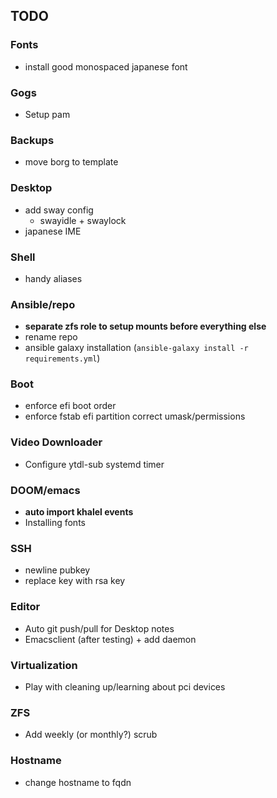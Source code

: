 ## TODO

### Fonts
+ install good monospaced japanese font

### Gogs
+ Setup pam

### Backups
+ move borg to template

### Desktop
+ add sway config
  + swayidle + swaylock
+ japanese IME

### Shell
+ handy aliases

### Ansible/repo
+ **separate zfs role to setup mounts before everything else**
+ rename repo
+ ansible galaxy installation (`ansible-galaxy install -r requirements.yml`)

### Boot
+ enforce efi boot order
+ enforce fstab efi partition correct umask/permissions

### Video Downloader
+ Configure ytdl-sub systemd timer

### DOOM/emacs
+ **auto import khalel events**
+ Installing fonts

### SSH 
+ newline pubkey
+ replace key with rsa key

### Editor
+ Auto git push/pull for Desktop notes
+ Emacsclient (after testing) + add daemon

### Virtualization
+ Play with cleaning up/learning about pci devices

### ZFS
+ Add weekly (or monthly?) scrub

### Hostname
+ change hostname to fqdn
